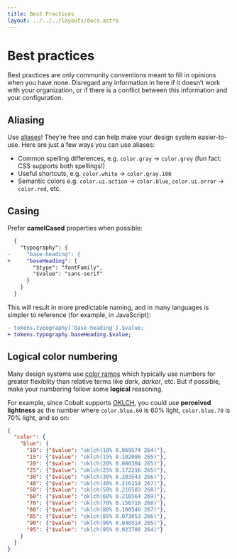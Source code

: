 ```yaml
---
title: Best Practices
layout: ../../../layouts/docs.astro
---
```


# Best practices

Best practices are only community conventions meant to fill in opinions when you have none. Disregard any information in here if it doesn’t work with your organization, or if there is a conflict between this information and your configuration.

## Aliasing

Use [aliases](/docs/tokens#aliasing)! They’re free and can help make your design system easier-to-use. Here are just a few ways you can use aliases:

- Common spelling differences, e.g. `color.gray` → `color.grey` (fun fact: CSS supports both spellings!)
- Useful shortcuts, e.g. `color.white` → `color.gray.100`
- Semantic colors e.g. `color.ui.action` → `color.blue`, `color.ui.error` → `color.red`, etc.

## Casing

Prefer **camelCased** properties when possible:

```diff
  {
    "typography": {
-     "base-heading": {
+     "baseHeading": {
        "$type": "fontFamily",
        "$value": "sans-serif"
      }
    }
  }
```

This will result in more predictable naming, and in many languages is simpler to reference (for example, in JavaScript):

```diff
- tokens.typography['base-heading'].$value;
+ tokens.typography.baseHeading.$value;
```

## Logical color numbering

Many design systems use [color ramps](https://ferdychristant.com/color-for-the-color-challenged-884c7aa04a56) which typically use numbers for greater flexiblity than relative terms like _dark_, _darker_, etc. But if possible, make your numbering follow some **logical** reasoning.

For example, since Cobalt supports [OKLCH](https://evilmartians.com/chronicles/oklch-in-css-why-quit-rgb-hsl), you could use **perceived lightness** as the number where `color.blue.60` is 60% light, `color.blue.70` is 70% light, and so on:

```json
{
  "color": {
    "blue": {
      "10": {"$value": "oklch(10% 0.069574 264)"},
      "15": {"$value": "oklch(15% 0.102086 265)"},
      "20": {"$value": "oklch(20% 0.000304 265)"},
      "25": {"$value": "oklch(25% 0.172216 265)"},
      "30": {"$value": "oklch(30% 0.203543 266)"},
      "40": {"$value": "oklch(40% 0.216254 267)"},
      "50": {"$value": "oklch(50% 0.216583 268)"},
      "60": {"$value": "oklch(60% 0.216564 269)"},
      "70": {"$value": "oklch(70% 0.156718 268)"},
      "80": {"$value": "oklch(80% 0.100540 267)"},
      "85": {"$value": "oklch(85% 0.073053 266)"},
      "90": {"$value": "oklch(90% 0.048514 265)"},
      "95": {"$value": "oklch(95% 0.023788 264)"}
    }
  }
}
```
